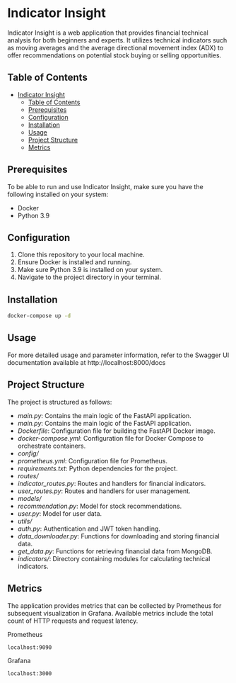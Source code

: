 # Indicator Insight

Indicator Insight is a web application that provides financial technical analysis for both beginners and experts. It utilizes technical indicators such as moving averages and the average directional movement index (ADX) to offer recommendations on potential stock buying or selling opportunities.

## Table of Contents

- [Indicator Insight](#indicator-insight)
  - [Table of Contents](#table-of-contents)
  - [Prerequisites](#prerequisites)
  - [Configuration](#configuration)
  - [Installation](#installation)
  - [Usage](#usage)
  - [Project Structure](#project-structure)
  - [Metrics](#metrics)

## Prerequisites

To be able to run and use Indicator Insight, make sure you have the following installed on your system:

- Docker
- Python 3.9

## Configuration

1. Clone this repository to your local machine.
2. Ensure Docker is installed and running.
3. Make sure Python 3.9 is installed on your system.
4. Navigate to the project directory in your terminal.

## Installation

```bash
docker-compose up -d
```

## Usage

For more detailed usage and parameter information, refer to the Swagger UI documentation available at http://localhost:8000/docs

## Project Structure
The project is structured as follows:

- *main.py*: Contains the main logic of the FastAPI application.
- *main.py*: Contains the main logic of the FastAPI application.
- *Dockerfile*: Configuration file for building the FastAPI Docker image.
- *docker-compose.yml*: Configuration file for Docker Compose to orchestrate containers.
- *config/*
- *prometheus.yml*: Configuration file for Prometheus.
- *requirements.txt*: Python dependencies for the project.
- *routes/*
- *indicator_routes.py*: Routes and handlers for financial indicators.
- *user_routes.py*: Routes and handlers for user management.
- *models/*
- *recommendation.py*: Model for stock recommendations.
- *user.py*: Model for user data.
- *utils/*
- *auth.py*: Authentication and JWT token handling.
- *data_downloader.py*: Functions for downloading and storing financial data.
- *get_data.py*: Functions for retrieving financial data from MongoDB.
- *indicators/*: Directory containing modules for calculating technical indicators.

## Metrics
The application provides metrics that can be collected by Prometheus for subsequent visualization in Grafana. Available metrics include the total count of HTTP requests and request latency.

Prometheus

    localhost:9090

Grafana

    localhost:3000
